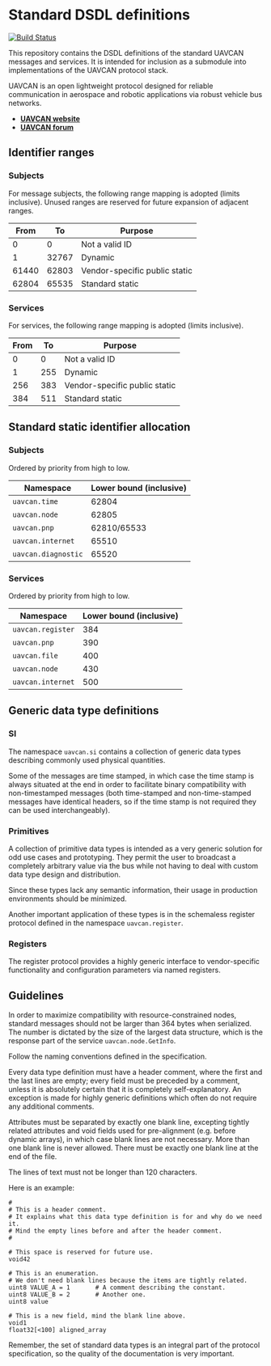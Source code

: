 Standard DSDL definitions
=========================

[![Build Status](https://travis-ci.org/UAVCAN/dsdl.svg?branch=master)](https://travis-ci.org/UAVCAN/dsdl)

This repository contains the DSDL definitions of the standard UAVCAN messages and services.
It is intended for inclusion as a submodule into implementations of the UAVCAN protocol stack.

UAVCAN is an open lightweight protocol designed for reliable communication in aerospace and robotic applications via
robust vehicle bus networks.

* [**UAVCAN website**](http://uavcan.org)
* [**UAVCAN forum**](https://forum.uavcan.org)

## Identifier ranges

### Subjects

For message subjects, the following range mapping is adopted (limits inclusive).
Unused ranges are reserved for future expansion of adjacent ranges.

From    | To        | Purpose
--------|-----------|------------------------------------------------
0       | 0         | Not a valid ID
1       | 32767     | Dynamic
61440   | 62803     | Vendor-specific public static
62804   | 65535     | Standard static

### Services

For services, the following range mapping is adopted (limits inclusive).

From    | To        | Purpose
--------|-----------|------------------------------------------------
0       | 0         | Not a valid ID
1       | 255       | Dynamic
256     | 383       | Vendor-specific public static
384     | 511       | Standard static

## Standard static identifier allocation

### Subjects

Ordered by priority from high to low.

Namespace                   | Lower bound (inclusive)
----------------------------|-------------------------
`uavcan.time`               | 62804
`uavcan.node`               | 62805
`uavcan.pnp`                | 62810/65533
`uavcan.internet`           | 65510
`uavcan.diagnostic`         | 65520

### Services

Ordered by priority from high to low.

Namespace                   | Lower bound (inclusive)
----------------------------|-------------------------
`uavcan.register`           | 384
`uavcan.pnp`                | 390
`uavcan.file`               | 400
`uavcan.node`               | 430
`uavcan.internet`           | 500

## Generic data type definitions

### SI

The namespace `uavcan.si` contains a collection of generic data types describing commonly used
physical quantities.

Some of the messages are time stamped, in which case the time stamp is always situated at the end in order
to facilitate binary compatibility with non-timestamped messages (both time-stamped and non-time-stamped
messages have identical headers, so if the time stamp is not required they can be used interchangeably).

### Primitives

A collection of primitive data types is intended as a very generic solution for odd use cases
and prototyping. They permit the user to broadcast a completely arbitrary value via the bus
while not having to deal with custom data type design and distribution.

Since these types lack any semantic information, their usage in production environments should
be minimized.

Another important application of these types is in the schemaless register protocol defined
in the namespace `uavcan.register`.

### Registers

The register protocol provides a highly generic interface to vendor-specific functionality
and configuration parameters via named registers.

## Guidelines

In order to maximize compatibility with resource-constrained nodes,
standard messages should not be larger than 364 bytes when serialized.
The number is dictated by the size of the largest data structure, which is the response part of the service
`uavcan.node.GetInfo`.

Follow the naming conventions defined in the specification.

Every data type definition must have a header comment, where the first and the last lines are empty;
every field must be preceded by a comment, unless it is absolutely certain that it is completely
self-explanatory.
An exception is made for highly generic definitions which often do not require any additional comments.

Attributes must be separated by exactly one blank line, excepting tightly related attributes and
void fields used for pre-alignment (e.g. before dynamic arrays), in which case blank lines are not necessary.
More than one blank line is never allowed.
There must be exactly one blank line at the end of the file.

The lines of text must not be longer than 120 characters.

Here is an example:

    #
    # This is a header comment.
    # It explains what this data type definition is for and why do we need it.
    # Mind the empty lines before and after the header comment.
    #

    # This space is reserved for future use.
    void42

    # This is an enumeration.
    # We don't need blank lines because the items are tightly related.
    uint8 VALUE_A = 1       # A comment describing the constant.
    uint8 VALUE_B = 2       # Another one.
    uint8 value

    # This is a new field, mind the blank line above.
    void1
    float32[<100] aligned_array

Remember, the set of standard data types is an integral part of the protocol specification,
so the quality of the documentation is very important.
